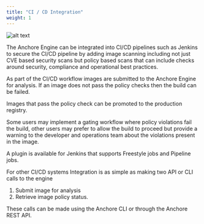 ```yaml
---
title: "CI / CD Integration"
weight: 1
---
```


![alt text](https://s3.amazonaws.com/cdn.freshdesk.com/data/helpdesk/attachments/production/36001121625/original/D0Rk7kpRbGsCvh2wr8wWRhDm4IKOssi6zA?1518795043)

The Anchore Engine can be integrated into CI/CD pipelines such as Jenkins to secure the CI/CD pipeline by adding image scanning including not just CVE based security scans but policy based scans that can include checks around security, compliance and operational best practices.

As part of the CI/CD workflow images are submitted to the Anchore Engine for analysis. If an image does not pass the policy checks then the build can be failed.

Images that pass the policy check can be promoted to the production registry.

Some users may implement a gating workflow where policy violations fail the build, other users may prefer to allow the build to proceed but provide a warning to the developer and operations team about the violations present in the image.

A plugin is available for Jenkins that supports Freestyle jobs and Pipeline jobs.

For other CI/CD systems Integration is as simple as making two API or CLI calls to the engine

1. Submit image for analysis  
2. Retrieve image policy status.

These calls can be made using the Anchore CLI or through the Anchore REST API.
